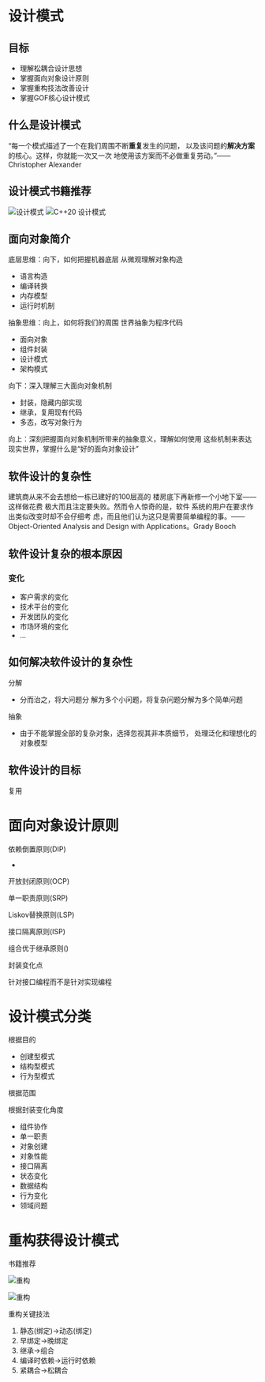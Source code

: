 # 设计模式

## 目标

- 理解松耦合设计思想
- 掌握面向对象设计原则
- 掌握重构技法改善设计
- 掌握GOF核心设计模式

## 什么是设计模式

“每一个模式描述了一个在我们周围不断**重复**发生的问题， 以及该问题的**解决方案**的核心。这样，你就能一次又一次 地使用该方案而不必做重复劳动。”——Christopher Alexander

## 设计模式书籍推荐

![设计模式](./img/01.png)
![C++20 设计模式](./img/02.png)

## 面向对象简介

底层思维：向下，如何把握机器底层 从微观理解对象构造

- 语言构造
- 编译转换
- 内存模型
- 运行时机制

抽象思维：向上，如何将我们的周围 世界抽象为程序代码

- 面向对象
- 组件封装
- 设计模式
- 架构模式

向下：深入理解三大面向对象机制

- 封装，隐藏内部实现
- 继承，复用现有代码
- 多态，改写对象行为

向上：深刻把握面向对象机制所带来的抽象意义，理解如何使用 这些机制来表达现实世界，掌握什么是“好的面向对象设计”

## 软件设计的复杂性

建筑商从来不会去想给一栋已建好的100层高的 楼房底下再新修一个小地下室——这样做花费 极大而且注定要失败。然而令人惊奇的是，软件 系统的用户在要求作出类似改变时却不会仔细考 虑，而且他们认为这只是需要简单编程的事。——Object-Oriented Analysis and Design  with Applications。Grady Booch

## 软件设计复杂的根本原因

### 变化

- 客户需求的变化
- 技术平台的变化
- 开发团队的变化
- 市场环境的变化
- ...

## 如何解决软件设计的复杂性

分解

- 分而治之，将大问题分 解为多个小问题，将复杂问题分解为多个简单问题

抽象

- 由于不能掌握全部的复杂对象，选择忽视其非本质细节， 处理泛化和理想化的对象模型

## 软件设计的目标

复用

# 面向对象设计原则

依赖倒置原则(DIP)

- 

开放封闭原则(OCP)

单一职责原则(SRP)

Liskov替换原则(LSP)

接口隔离原则(ISP)

组合优于继承原则()

封装变化点

针对接口编程而不是针对实现编程

# 设计模式分类

根据目的

- 创建型模式
- 结构型模式
- 行为型模式

根据范围

根据封装变化角度

- 组件协作
- 单一职责
- 对象创建
- 对象性能
- 接口隔离
- 状态变化
- 数据结构
- 行为变化
- 领域问题

# 重构获得设计模式

书籍推荐

![重构](./img/03.png)

![重构](./img/04.png)

重构关键技法

1. 静态(绑定)->动态(绑定)
2. 早绑定->晚绑定
3. 继承->组合
4. 编译时依赖->运行时依赖
5. 紧耦合->松耦合
